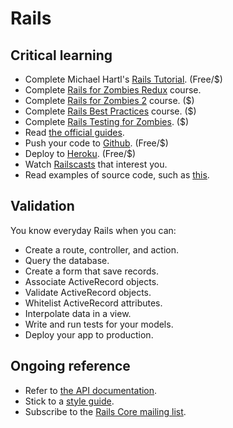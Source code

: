 Rails
=====

Critical learning
-----------------

* Complete Michael Hartl's [Rails Tutorial](http://ruby.railstutorial.org). (Free/$)
* Complete [Rails for Zombies Redux](http://www.codeschool.com/courses/rails-for-zombies-redux) course.
* Complete [Rails for Zombies 2](http://www.codeschool.com/courses/rails-for-zombies-2) course. ($)
* Complete [Rails Best Practices](http://www.codeschool.com/courses/rails-best-practices) course. ($)
* Complete [Rails Testing for Zombies](http://www.codeschool.com/courses/rails-testing-for-zombies). ($)
* Read [the official guides](http://guides.rubyonrails.org).
* Push your code to [Github](http://github.com). (Free/$)
* Deploy to [Heroku](http://heroku.com). (Free/$)
* Watch [Railscasts](http://railscasts.com) that interest you.
* Read examples of source code, such as [this](https://github.com/copycopter/copycopter-server).


Validation
----------

You know everyday Rails when you can:

* Create a route, controller, and action.
* Query the database.
* Create a form that save records.
* Associate ActiveRecord objects.
* Validate ActiveRecord objects.
* Whitelist ActiveRecord attributes.
* Interpolate data in a view.
* Write and run tests for your models.
* Deploy your app to production.

Ongoing reference
-----------------

* Refer to [the API documentation](http://api.rubyonrails.org).
* Stick to a [style guide](https://github.com/bbatsov/rails-style-guide).
* Subscribe to the [Rails Core mailing list](http://goo.gl/YU3Ml).
